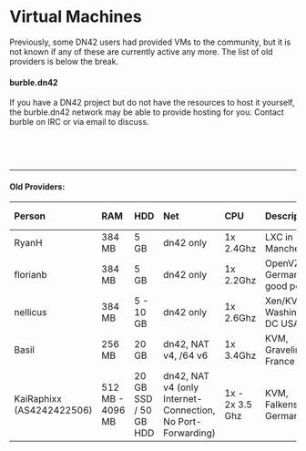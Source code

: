 # Virtual Machines

Previously, some DN42 users had provided VMs to the community, but it is not known if any of these are currently active any more. The list of old providers is below the break.

#### burble.dn42

If you have a DN42 project but do not have the resources to host it yourself, the burble.dn42 network may be able to provide hosting for you. Contact burble on IRC or via email to discuss. 

&nbsp;

&nbsp;


---

#### Old Providers:

| Person        | RAM     | HDD       | Net        | CPU         | Description                | No. Available
|:------------- |:------  |:--------- |:---------- |:----------  |:-------------------------- |:--------------------------|
| RyanH         | 384 MB  | 5 GB      | dn42 only  | 1x 2.4Ghz   | LXC in Manchester           |12|
| florianb      | 384 MB  | 5 GB      | dn42 only  | 1x 2.2Ghz   | OpenVZ in Germany, good peers | always enough
| nellicus      | 384 MB  | 5 - 10 GB | dn42 only  | 1x 2.6Ghz   | Xen/KVM Washington, DC USA | 0
|Basil          | 256 MB  | 20 GB | dn42, NAT v4, /64 v6  | 1x 3.4Ghz   | KVM, Gravelines, France | Always enough
| KaiRaphixx (AS4242422506)   | 512 MB - 4096 MB  | 20 GB SSD / 50 GB HDD | dn42, NAT v4 (only Internet-Connection, No Port-Forwarding)  | 1x - 2x 3.5 Ghz   | KVM, Falkenstein, Germany | Always enough